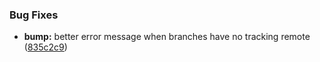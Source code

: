 
### Bug Fixes

* **bump:** better error message when branches have no tracking remote ([835c2c9](https://github.com/aversini/bump-and-release/commit/835c2c9ba4cb77c4a0c352d8b0031eee57940639))

